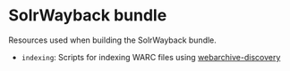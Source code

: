 # SolrWayback bundle

Resources used when building the SolrWayback bundle.

- `indexing`: Scripts for indexing WARC files using [webarchive-discovery](https://github.com/ukwa/webarchive-discovery/)

